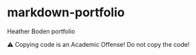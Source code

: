 # markdown-portfolio
Heather Boden portfolio


:warning: Copying code is an Academic Offense! Do not copy the code!
